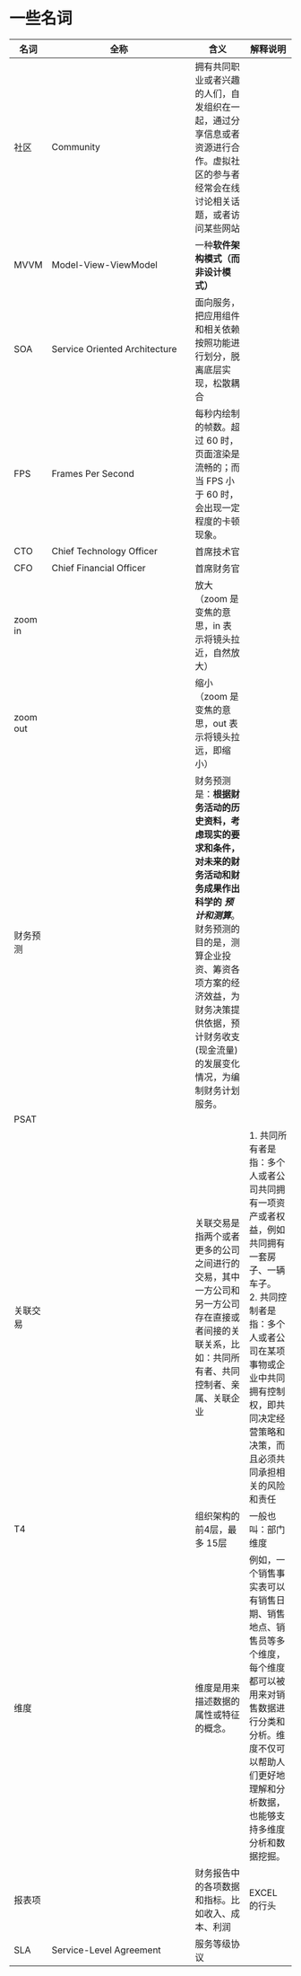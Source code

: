 # 一些名词

| 名词  | 全称<div style="width:240px"> </div> | 含义  | 解释说明  |
|--------|--------------|--------------|-----------|
| 社区  | Community  |  拥有共同职业或者兴趣的人们，自发组织在一起，通过分享信息或者资源进行合作。虚拟社区的参与者经常会在线讨论相关话题，或者访问某些网站 ||
|  MVVM | Model-View-ViewModel  | 一种**软件架构模式（而非设计模式）** ||
|  SOA | 	Service Oriented Architecture  | 面向服务，把应用组件和相关依赖按照功能进行划分，脱离底层实现，松散耦合 ||
|  FPS | Frames Per Second  | 每秒内绘制的帧数。超过 60 时，页面渲染是流畅的；而当 FPS 小于 60 时，会出现一定程度的卡顿现象。||
|  CTO | Chief Technology Officer | 首席技术官 ||
|  CFO | Chief Financial  Officer | 首席财务官 ||
|  zoom in | | 放大（zoom 是变焦的意思，in 表示将镜头拉近，自然放大） ||
|  zoom out | | 缩小（zoom 是变焦的意思，out 表示将镜头拉远，即缩小） ||
|  财务预测  | | 财务预测是：**根据财务活动的历史资料，考虑现实的要求和条件，对未来的财务活动和财务成果作出科学的 *预计和测算***。财务预测的目的是，测算企业投资、筹资各项方案的经济效益，为财务决策提供依据，预计财务收支(现金流量)的发展变化情况，为编制财务计划服务。 ||
| PSAT | |    ||
| 关联交易 | | 关联交易是指两个或者更多的公司之间进行的交易，其中一方公司和另一方公司存在直接或者间接的关联关系，比如：共同所有者、共同控制者、亲属、关联企业    | 1. 共同所有者是指：多个人或者公司共同拥有一项资产或者权益，例如共同拥有一套房子、一辆车子。<br/> 2. 共同控制者是指：多个人或者公司在某项事物或企业中共同拥有控制权，即共同决定经营策略和决策，而且必须共同承担相关的风险和责任|
| T4 | | 组织架构的前4层，最多 15层   | 一般也叫：部门维度|
| 维度 | | 维度是用来描述数据的属性或特征的概念。 |例如，一个销售事实表可以有销售日期、销售地点、销售员等多个维度，每个维度都可以被用来对销售数据进行分类和分析。维度不仅可以帮助人们更好地理解和分析数据，也能够支持多维度分析和数据挖掘。 |
| 报表项 | | 财务报告中的各项数据和指标。比如收入、成本、利润 |  EXCEL 的行头 |
| SLA | Service-Level Agreement  | 服务等级协议 |    |


